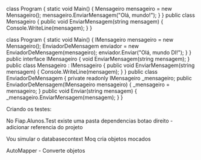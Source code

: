 class Program
{
    static void Main()
    {
        Mensageiro mensageiro = new Mensageiro();
        mensageiro.EnviarMensagem("Olá, mundo!");
    }
}
public class Mensageiro
{
    public void EnviarMensagem(string mensagem)
    {
        Console.WriteLine(mensagem);
    }
}






class Program
{
    static void Main()
    {
        IMensageiro mensageiro = new Mensageiro();
        EnviadorDeMensagem enviador = new EnviadorDeMensagem(mensageiro);
        enviador.Enviar("Olá, mundo DI!");
    }
}
public interface IMensageiro
{
    void EnviarMensagem(string mensagem);
}
public class Mensageiro : IMensageiro
{
    public void EnviarMensagem(string mensagem)
    {
        Console.WriteLine(mensagem);
    }
}
public class EnviadorDeMensagem
{
    private readonly IMensageiro _mensageiro;
    public EnviadorDeMensagem(IMensageiro mensageiro)
    {
        _mensageiro = mensageiro;
    }
    public void Enviar(string mensagem)
    {
        _mensageiro.EnviarMensagem(mensagem);
    }
}

Criando os testes:

No Fiap.Alunos.Test existe uma pasta dependencias botao direito - adicionar referencia do projeto 

Vou simular o databasecontext
Moq cria objetos mocados

AutoMapper - Converte objetos


